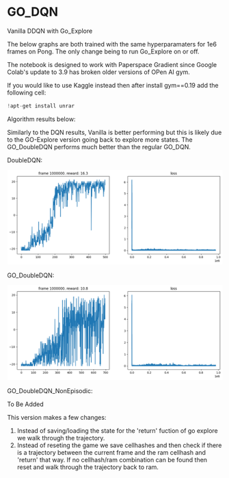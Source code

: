 # GO_DQN

Vanilla DDQN with Go_Explore

The below graphs are both trained with the same hyperparamaters for 1e6 frames on Pong. The only change being to run Go_Explore on or off.

The notebook is designed to work with Paperspace Gradient since Google Colab's update to 3.9 has broken older versions of OPen AI gym.

If you would like to use Kaggle instead then after install gym==0.19 add the following cell:

```python
!apt-get install unrar
```

Algorithm results below:

Similarly to the DQN results, Vanilla is better performing but this is likely due to the GO-Explore version going back to explore more states. The GO_DoubleDQN performs much better than the regular GO_DQN.

DoubleDQN:

![DoubleDQN](https://github.com/robjlyons/GO_DQN/blob/main/GO_DoubleDQN/DoubleDQN_Vanilla.png "DoubleDQN_Vanilla")

GO_DoubleDQN:

![GO_DoubleDQN](https://github.com/robjlyons/GO_DQN/blob/main/GO_DoubleDQN/GO_DoubleDQN.png "GO_DoubleDQN")

GO_DoubleDQN_NonEpisodic:

To Be Added

This version makes a few changes:

1. Instead of saving/loading the state for the 'return' fuction of go explore we walk through the trajectory.
2. Instead of reseting the game we save cellhashes and then check if there is a trajectory between the current frame and the ram cellhash and 'return' that way. If no cellhash/ram combination can be found then reset and walk through the trajectory back to ram.
